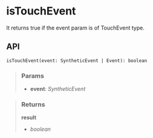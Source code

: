 # isTouchEvent
It returns true if the event param is of TouchEvent type.

## API

```tsx
isTouchEvent(event: SyntheticEvent | Event): boolean
```

> ### Params
>
> - __event__: _SyntheticEvent_
>

> ### Returns
>
> __result__
> - _boolean_  
>